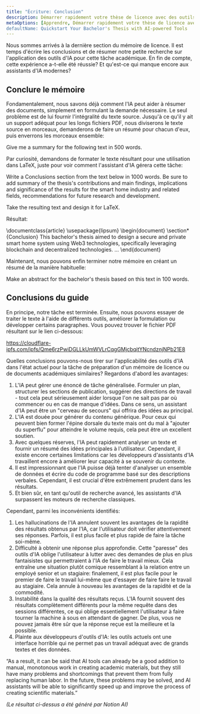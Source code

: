```yaml
---
title: "Écriture: Conclusion"
description: Démarrer rapidement votre thèse de licence avec des outils alimentés par l'IA
metaOptions: [Apprendre, Démarrer rapidement votre thèse de licence avec des outils alimentés par l'IA]
defaultName: Quickstart Your Bachelor's Thesis with AI-powered Tools
---
```


<RoboAcademyText fWeight="500">
Nous sommes arrivés à la dernière section du mémoire de licence. Il est temps d'écrire les conclusions et de résumer notre petite recherche sur l'application des outils d'IA pour cette tâche académique. En fin de compte, cette expérience a-t-elle été réussie? Et qu'est-ce qui manque encore aux assistants d'IA modernes?
</RoboAcademyText>

## Conclure le mémoire

Fondamentalement, nous savons déjà comment l'IA peut aider à résumer des documents, simplement en formulant la demande nécessaire. Le seul problème est de lui fournir l'intégralité du texte source. Jusqu'à ce qu'il y ait un support adéquat pour les longs fichiers PDF, nous diviserons le texte source en morceaux, demanderons de faire un résumé pour chacun d'eux, puis enverrons les morceaux ensemble:

<RoboAcademyDialog>

Give me a summary for the following text in 500 words. 
</RoboAcademyDialog>

Par curiosité, demandons de formater le texte résultant pour une utilisation dans LaTeX, juste pour voir comment l'assistant d'IA gérera cette tâche:

<RoboAcademyDialog>

Write a Conclusions section from the text below in 1000 words. Be sure to add summary of the thesis's contributions and main findings, implications and significance of the results for the smart home industry and related fields, recommendations for future research and development.

Take the resulting text and design it for LaTeX.
</RoboAcademyDialog>

Résultat:

<LessonCodeWrapper language="uml" noCopyIcon noLines codeClass="big-code">
    \documentclass{article}
    \usepackage{lipsum}
    \begin{document}
    \section*{Conclusion}
    This bachelor's thesis aimed to design a secure and private 
    smart home system using Web3 technologies, specifically leveraging 
    blockchain and decentralized technologies.
    ...
    \end{document}

</LessonCodeWrapper>

Maintenant, nous pouvons enfin terminer notre mémoire en créant un résumé de la manière habituelle:

<RoboAcademyDialog>

Make an abstract for the bachelor's thesis based on this text in 100 words.
</RoboAcademyDialog>

## Conclusions du guide

En principe, notre tâche est terminée. Ensuite, nous pouvons essayer de traiter le texte à l'aide de différents outils, améliorer la formulation ou développer certains paragraphes. Vous pouvez trouver le fichier PDF résultant sur le lien ci-dessous:

https://cloudflare-ipfs.com/ipfs/Qme6rzPwiDGLLkUmWVLrCqgGMjcbqitYNcndznjNPb21E8

Quelles conclusions pouvons-nous tirer sur l'applicabilité des outils d'IA dans l'état actuel pour la tâche de préparation d'un mémoire de licence ou de documents académiques similaires? Regardons d'abord les avantages:

1. L'IA peut gérer une énoncé de tâche généralisée. Formuler un plan, structurer les sections de publication, suggérer des directions de travail - tout cela peut sérieusement aider lorsque l'on ne sait pas par où commencer ou en cas de manque d'idées. Dans ce sens, un assistant d'IA peut être un "cerveau de secours" qui offrira des idées au principal.
2. L'IA est douée pour générer du contenu générique. Pour ceux qui peuvent bien former l'épine dorsale du texte mais ont du mal à "ajouter du superflu" pour atteindre le volume requis, cela peut être un excellent soutien.
3. Avec quelques réserves, l'IA peut rapidement analyser un texte et fournir un résumé des idées principales à l'utilisateur. Cependant, il existe encore certaines limitations car les développeurs d'assistants d'IA travaillent encore à améliorer leur capacité à se souvenir du contexte.
4. Il est impressionnant que l'IA puisse déjà tenter d'analyser un ensemble de données et écrire du code de programme basé sur des descriptions verbales. Cependant, il est crucial d'être extrêmement prudent dans les résultats.
5. Et bien sûr, en tant qu'outil de recherche avancé, les assistants d'IA surpassent les moteurs de recherche classiques.

Cependant, parmi les inconvénients identifiés:

1. Les hallucinations de l'IA annulent souvent les avantages de la rapidité des résultats obtenus par l'IA, car l'utilisateur doit vérifier attentivement ses réponses. Parfois, il est plus facile et plus rapide de faire la tâche soi-même.
2. Difficulté à obtenir une réponse plus approfondie. Cette "paresse" des outils d'IA oblige l'utilisateur à lutter avec des demandes de plus en plus fantaisistes qui permettraient à l'IA de faire le travail mieux. Cela entraîne une situation plutôt comique ressemblant à la relation entre un employé senior et un stagiaire: finalement, il est plus facile pour le premier de faire le travail lui-même que d'essayer de faire faire le travail au stagiaire. Cela annule à nouveau les avantages de la rapidité et de la commodité.
3. Instabilité dans la qualité des résultats reçus. L'IA fournit souvent des résultats complètement différents pour la même requête dans des sessions différentes, ce qui oblige essentiellement l'utilisateur à faire tourner la machine à sous en attendant de gagner. De plus, vous ne pouvez jamais être sûr que la réponse reçue est la meilleure et la possible.
4. Plainte aux développeurs d'outils d'IA: les outils actuels ont une interface horrible qui ne permet pas un travail adéquat avec de grands textes et des données.

<RoboAcademyDialog>
“As a result, it can be said that AI tools can already be a good addition to manual, monotonous work in creating academic materials, but they still have many problems and shortcomings that prevent them from fully replacing human labor. In the future, these problems may be solved, and AI assistants will be able to significantly speed up and improve the process of creating scientific materials.”
</RoboAcademyDialog>

*(Le résultat ci-dessus a été généré par Notion AI)*